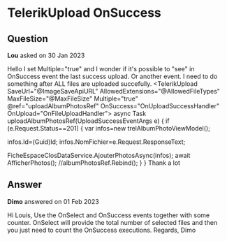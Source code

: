 # TelerikUpload OnSuccess

## Question

**Lou** asked on 30 Jan 2023

Hello I set Multiple="true" and I wonder if it's possible to "see" in OnSuccess event the last success upload. Or another event. I need to do something after ALL files are uploaded succefully. <TelerikUpload SaveUrl="@ImageSaveApiURL" AllowedExtensions="@AllowedFileTypes" MaxFileSize="@MaxFileSize" Multiple="true" @ref="uploadAlbumPhotosRef" OnSuccess="OnUploadSuccessHandler" OnUpload="OnFileUploadHandler"> </TelerikUpload> async Task uploadAlbumPhotosRef(UploadSuccessEventArgs e)
{
if (e.Request.Status==201)
{
var infos=new trelAlbumPhotoViewModel();

infos.Id=(Guid)Id;
infos.NomFichier=e.Request.ResponseText;

FicheEspaceClosDataService.AjouterPhotosAsync(infos);
await AfficherPhotos();
//albumPhotosRef.Rebind();
}
} Thank a lot

## Answer

**Dimo** answered on 01 Feb 2023

Hi Louis, Use the OnSelect and OnSuccess events together with some counter. OnSelect will provide the total number of selected files and then you just need to count the OnSuccess executions. Regards, Dimo
